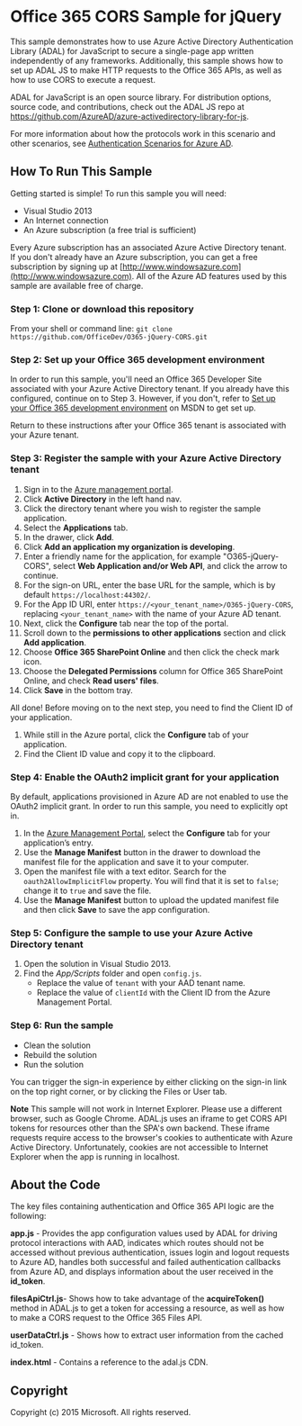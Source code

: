 Office 365 CORS Sample for jQuery
====================
This sample demonstrates how to use Azure Active Directory Authentication Library (ADAL) for JavaScript to secure a single-page app written independently of any frameworks. Additionally, this sample shows how to set up ADAL JS to make HTTP requests to the Office 365 APIs, as well as how to use CORS to execute a request. 

ADAL for JavaScript is an open source library.  For distribution options, source code, and contributions, check out the ADAL JS repo at https://github.com/AzureAD/azure-activedirectory-library-for-js.

For more information about how the protocols work in this scenario and other scenarios, see [Authentication Scenarios for Azure AD](http://go.microsoft.com/fwlink/?LinkId=394414).

## How To Run This Sample

Getting started is simple!  To run this sample you will need:
- Visual Studio 2013
- An Internet connection
- An Azure subscription (a free trial is sufficient)

Every Azure subscription has an associated Azure Active Directory tenant.  If you don't already have an Azure subscription, you can get a free subscription by signing up at [http://www.windowsazure.com](http://www.windowsazure.com).  All of the Azure AD features used by this sample are available free of charge.

### Step 1:  Clone or download this repository 

From your shell or command line:
`git clone https://github.com/OfficeDev/O365-jQuery-CORS.git`

### Step 2: Set up your Office 365 development environment

In order to run this sample, you'll need an Office 365 Developer Site associated with your Azure Active Directory tenant. If you already have this configured, continue on to Step 3. However, if you don't, refer to [Set up your Office 365 development environment](https://msdn.microsoft.com/en-us/office/office365/howto/setup-development-environment) on MSDN to get set up.

Return to these instructions after your Office 365 tenant is associated with your Azure tenant.

### Step 3:  Register the sample with your Azure Active Directory tenant

1. Sign in to the [Azure management portal](https://manage.windowsazure.com).
2. Click **Active Directory** in the left hand nav.
3. Click the directory tenant where you wish to register the sample application.
4. Select the **Applications** tab.
5. In the drawer, click **Add**.
6. Click **Add an application my organization is developing**.
7. Enter a friendly name for the application, for example "O365-jQuery-CORS", select **Web Application and/or Web API**, and click the arrow to continue.
8. For the sign-on URL, enter the base URL for the sample, which is by default `https://localhost:44302/`.
9. For the App ID URI, enter `https://<your_tenant_name>/O365-jQuery-CORS`, replacing `<your_tenant_name>` with the name of your Azure AD tenant.
10. Next, click the **Configure** tab near the top of the portal. 
11. Scroll down to the **permissions to other applications** section and click **Add application**.
12. Choose **Office 365 SharePoint Online** and then click the check mark icon.
13. Choose the **Delegated Permissions** column for Office 365 SharePoint Online, and check **Read users' files**.
14. Click **Save** in the bottom tray.


All done!  Before moving on to the next step, you need to find the Client ID of your application.

1. While still in the Azure portal, click the **Configure** tab of your application.
2. Find the Client ID value and copy it to the clipboard.


### Step 4:  Enable the OAuth2 implicit grant for your application

By default, applications provisioned in Azure AD are not enabled to use the OAuth2 implicit grant. In order to run this sample, you need to explicitly opt in.

1. In the [Azure Management Portal](https://manage.windowsazure.com), select the **Configure** tab for your application’s entry.
2. Use the **Manage Manifest** button in the drawer to download the manifest file for the application and save it to your computer.
3. Open the manifest file with a text editor. Search for the `oauth2AllowImplicitFlow` property. You will find that it is set to `false`; change it to `true` and save the file.
4. Use the **Manage Manifest** button to upload the updated manifest file and then click **Save** to save the app configuration. 

### Step 5:  Configure the sample to use your Azure Active Directory tenant

1. Open the solution in Visual Studio 2013.
2. Find the *App/Scripts* folder and open `config.js`. 
    * Replace the value of `tenant` with your AAD tenant name.
    * Replace the value of `clientId` with the Client ID from the Azure Management Portal.

### Step 6:  Run the sample

* Clean the solution 
* Rebuild the solution
* Run the solution 

You can trigger the sign-in experience by either clicking on the sign-in link on the top right corner, or by clicking the Files or User tab.

**Note** This sample will not work in Internet Explorer. Please use a different browser, such as Google Chrome. ADAL.js uses an iframe to get CORS API tokens for resources other than the SPA's own backend. These iframe requests require access to the browser's cookies to authenticate with Azure Active Directory. Unfortunately, cookies are not accessible to Internet Explorer when the app is running in localhost.

## About the Code

The key files containing authentication and Office 365 API logic are the following:

**app.js** - Provides the app configuration values used by ADAL for driving protocol interactions with AAD, indicates which routes should not be accessed without previous authentication, issues login and logout requests to Azure AD, handles both successful and failed authentication callbacks from Azure AD, and displays information about the user received in the **id_token**.

**filesApiCtrl.js**- Shows how to take advantage of the **acquireToken()** method in ADAL.js to get a token for accessing a resource, as well as how to make a CORS request to the Office 365 Files API. 

**userDataCtrl.js** - Shows how to extract user information from the cached id_token.

**index.html** - Contains a reference to the adal.js CDN.
   
## Copyright
Copyright (c) 2015 Microsoft. All rights reserved.

